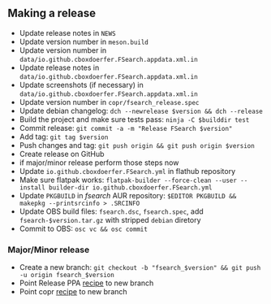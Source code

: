 ## Making a release

- Update release notes in `NEWS`
- Update version number in `meson.build`
- Update version number in `data/io.github.cboxdoerfer.FSearch.appdata.xml.in`
- Update release notes in `data/io.github.cboxdoerfer.FSearch.appdata.xml.in`
- Update screenshots (if necessary) in `data/io.github.cboxdoerfer.FSearch.appdata.xml.in`
- Update version number in `copr/fsearch_release.spec`
- Update debian changelog: `dch --newrelease $version && dch --release`
- Build the project and make sure tests pass: `ninja -C $builddir test`
- Commit release: `git commit -a -m "Release FSearch $version"`
- Add tag: `git tag $version`
- Push changes and tag: `git push origin && git push origin $version`
- Create release on GitHub
- if major/minor release perform those steps now
- Update `io.github.cboxdoerfer.FSearch.yml` in flathub repository
- Make sure flatpak
  works: `flatpak-builder --force-clean --user --install builder-dir io.github.cboxdoerfer.FSearch.yml`
- Update `PKGBUILD` in *fsearch* AUR repository: `$EDITOR PKGBUILD && makepkg --printsrcinfo > .SRCINFO`
- Update OBS build files: `fsearch.dsc`, `fsearch.spec`, add `fsearch-$version.tar.gz` with stripped `debian` diretory
- Commit to OBS: `osc vc && osc commit`

### Major/Minor release

- Create a new branch: `git checkout -b "fsearch_$version" && git push -u origin fsearch_$version`
- Point Release PPA [recipe](https://code.launchpad.net/~christian-boxdoerfer/+recipe/fsearch-stable/+edit) to new
  branch
- Point copr [recipe](https://copr.fedorainfracloud.org/coprs/cboxdoerfer/fsearch/package/fsearch/edit) to new branch
